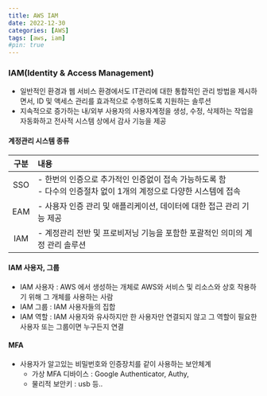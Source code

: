 ```yaml
---
title: AWS IAM
date: 2022-12-30
categories: [AWS]
tags: [aws, iam]
#pin: true
---
```


### IAM(Identity & Access Management)

- 일반적인 환경과 웹 서비스 환경에서도 IT관리에 대한 통합적인 관리 방법을 제시하면서, ID 및 액세스 관리를 효과적으로 수행하도록 지원하는 솔루션
- 지속적으로 증가하는 내/외부 사용자의 사용자계정을 생성, 수정, 삭제하는 작업을 자동화하고 전사적 시스템 상에서 감사 기능을 제공

#### 계정관리 시스템 종류

| 구분  | 내용                                                                                                                  |
| :---: | :-------------------------------------------------------------------------------------------------------------------- |
|  SSO  | - 한번의 인증으로 추가적인 인증없이 접속 가능하도록 함<br> - 다수의 인증절차 없이 1개의 계정으로 다양한 시스템에 접속 |
|  EAM  | - 사용자 인증 관리 및 애플리케이션, 데이터에 대한 접근 관리 기능 제공                                                 |
|  IAM  | - 계정관리 전반 및 프로비저닝 기능을 포함한 포괄적인 의미의 계정 관리 솔루션                                          |

#### IAM 사용자, 그룹

- IAM 사용자 : AWS 에서 생성하는 개체로 AWS와 서비스 및 리소스와 상호 작용하기 위해 그 개체를 사용하는 사람
- IAM 그룹 : IAM 사용자들의 집합
- IAM 역할 : IAM 사용자와 유사하지만 한 사용자만 연결되지 않고 그 역할이 필요한 사용자 또는 그룹이면 누구든지 연결

#### MFA
- 사용자가 알고있는 비밀번호와 인증장치를 같이 사용하는 보안체계
  - 가상 MFA 디바이스 : Google Authenticator, Authy, 
  - 물리적 보안키 : usb 등..